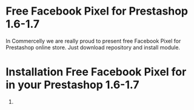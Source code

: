 # Free Facebook Pixel for Prestashop 1.6-1.7
In Commercelly we are really proud to present free Facebook Pixel for Prestashop online store. Just download repository and install module. 

# Installation Free Facebook Pixel for in your Prestashop 1.6-1.7

1. 
